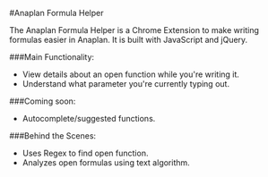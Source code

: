 #Anaplan Formula Helper

The Anaplan Formula Helper is a Chrome Extension to make writing formulas easier in Anaplan. It is built with JavaScript and jQuery.

###Main Functionality:
* View details about an open function while you're writing it.
* Understand what parameter you're currently typing out.

###Coming soon:
* Autocomplete/suggested functions.

###Behind the Scenes:
* Uses Regex to find open function.
* Analyzes open formulas using text algorithm.